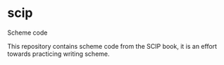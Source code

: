 # scip
Scheme code

This repository contains scheme code from the SCIP book, it is an effort towards practicing writing scheme. 